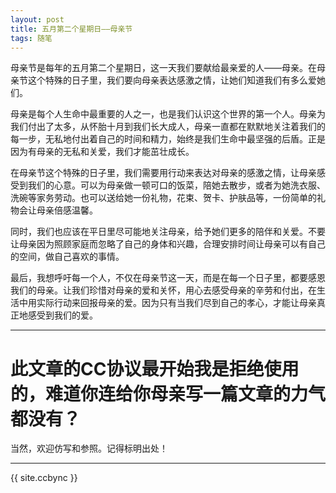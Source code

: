 ```yaml
---
layout: post
title: 五月第二个星期日——母亲节
tags: 随笔
---
```


母亲节是每年的五月第二个星期日，这一天我们要献给最亲爱的人——母亲。在母亲节这个特殊的日子里，我们要向母亲表达感激之情，让她们知道我们有多么爱她们。

母亲是每个人生命中最重要的人之一，也是我们认识这个世界的第一个人。母亲为我们付出了太多，从怀胎十月到我们长大成人，母亲一直都在默默地关注着我们的每一步，无私地付出着自己的时间和精力，始终是我们生命中最坚强的后盾。正是因为有母亲的无私和关爱，我们才能茁壮成长。

在母亲节这个特殊的日子里，我们需要用行动来表达对母亲的感激之情，让母亲感受到我们的心意。可以为母亲做一顿可口的饭菜，陪她去散步，或者为她洗衣服、洗碗等家务劳动。也可以送给她一份礼物，花束、贺卡、护肤品等，一份简单的礼物会让母亲倍感温馨。

同时，我们也应该在平日里尽可能地关注母亲，给予她们更多的陪伴和关爱。不要让母亲因为照顾家庭而忽略了自己的身体和兴趣，合理安排时间让母亲可以有自己的空间，做自己喜欢的事情。

最后，我想呼吁每一个人，不仅在母亲节这一天，而是在每一个日子里，都要感恩我们的母亲。让我们珍惜对母亲的爱和关怀，用心去感受母亲的辛劳和付出，在生活中用实际行动来回报母亲的爱。因为只有当我们尽到自己的孝心，才能让母亲真正地感受到我们的爱。

---------------

# 此文章的CC协议最开始我是拒绝使用的，难道你连给你母亲写一篇文章的力气都没有？

当然，欢迎仿写和参照。记得标明出处！

-----------------

{{ site.ccbync }}
